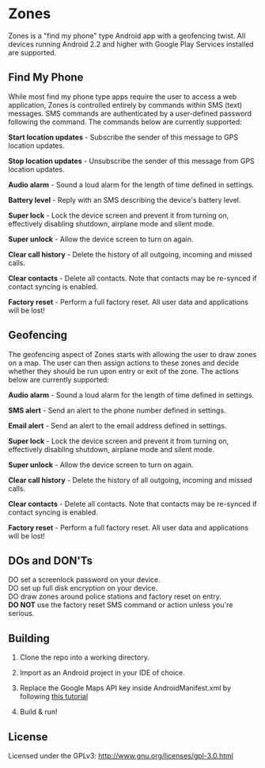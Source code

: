 Zones
==================
  
Zones is a "find my phone" type Android app with a geofencing twist. All devices
running Android 2.2 and higher with Google Play Services installed are supported.
  
Find My Phone
-------------
While most find my phone type apps require the user to access a web application,
Zones is controlled entirely by commands within SMS (text) messages. SMS commands
are authenticated by a user-defined password following the command. The commands below 
are currently supported:  
  
**Start location updates** - Subscribe the sender of this message to GPS location updates.  
  
**Stop location updates** - Unsubscribe the sender of this message from GPS location
updates.  
  
**Audio alarm** - Sound a loud alarm for the length of time defined in settings.  
  
**Battery level** - Reply with an SMS describing the device's battery level.  
  
**Super lock** - Lock the device screen and prevent it from turning on, effectively
disabling shutdown, airplane mode and silent mode.  
  
**Super unlock** - Allow the device screen to turn on again.  
  
**Clear call history** - Delete the history of all outgoing, incoming and missed calls.  
  
**Clear contacts** - Delete all contacts. Note that contacts may be re-synced if contact
syncing is enabled.  

**Factory reset** - Perform a full factory reset. All user data and applications will be
lost!  
  
Geofencing
----------
The geofencing aspect of Zones starts with allowing the user to draw zones on a map.
The user can then assign actions to these zones and decide whether they should be run
upon entry or exit of the zone. The actions below are currently supported:  
  
**Audio alarm** - Sound a loud alarm for the length of time defined in settings.  
  
**SMS alert** - Send an alert to the phone number defined in settings.  
  
**Email alert** - Send an alert to the email address defined in settings.  
  
**Super lock** - Lock the device screen and prevent it from turning on, effectively
disabling shutdown, airplane mode and silent mode.  
  
**Super unlock** - Allow the device screen to turn on again.  
  
**Clear call history** - Delete the history of all outgoing, incoming and missed calls.  
  
**Clear contacts** - Delete all contacts. Note that contacts may be re-synced if contact
syncing is enabled.  

**Factory reset** - Perform a full factory reset. All user data and applications will be
lost!  
  
DOs and DON'Ts
--------------
DO set a screenlock password on your device.  
DO set up full disk encryption on your device.  
DO draw zones around police stations and factory reset on entry.  
**DO NOT** use the factory reset SMS command or action unless you're serious.  

Building
--------
1) Clone the repo into a working directory.  
  
2) Import as an Android project in your IDE of choice.  
  
3) Replace the Google Maps API key inside AndroidManifest.xml by following [this tutorial](https://developers.google.com/maps/documentation/android/start#the_google_maps_api_key)

4) Build & run!

License
-------

Licensed under the GPLv3: http://www.gnu.org/licenses/gpl-3.0.html

